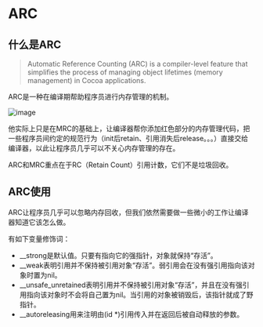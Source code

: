 # ARC

## 什么是ARC
> Automatic Reference Counting (ARC) is a compiler-level feature that simplifies the process of managing object lifetimes (memory management) in Cocoa applications.

ARC是一种在编译期帮助程序员进行内存管理的机制。

![image](https://developer.apple.com/library/content/releasenotes/ObjectiveC/RN-TransitioningToARC/Art/ARC_Illustration.jpg)

他实际上只是在MRC的基础上，让编译器帮你添加红色部分的内存管理代码，把一些程序员间约定的规范行为（init后retain、引用消失后release。。。）直接交给编译器，以此让程序员几乎可以不关心内存管理的存在。

ARC和MRC重点在于RC（Retain Count）引用计数，它们不是垃圾回收。

## ARC使用

ARC让程序员几乎可以忽略内存回收，但我们依然需要做一些微小的工作让编译器知道它该怎么做。

有如下变量修饰词：

* __strong是默认值。只要有指向它的强指针，对象就保持“存活”。
* __weak表明引用并不保持被引用对象“存活”。弱引用会在没有强引用指向该对象时置为nil。
* __unsafe_unretained表明引用并不保持被引用对象“存活”，并且在没有强引用指向该对象时不会将自己置为nil。当引用的对象被销毁后，该指针就成了野指针。
* __autoreleasing用来注明由(id *)引用传入并在返回后被自动释放的参数。
